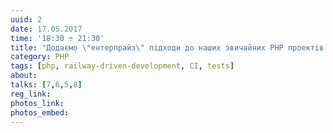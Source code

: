 ```yaml
---
uuid: 2
date: 17.05.2017
time: '18:30 ÷ 21:30'
title: "Додаємо \"ентерпрайз\" підходи до наших звичайних PHP проектів!"
category: PHP
tags: [php, railway-driven-development, CI, tests]
about:
talks: [7,6,5,8]
reg_link: 
photos_link: 
photos_embed:
---
```

